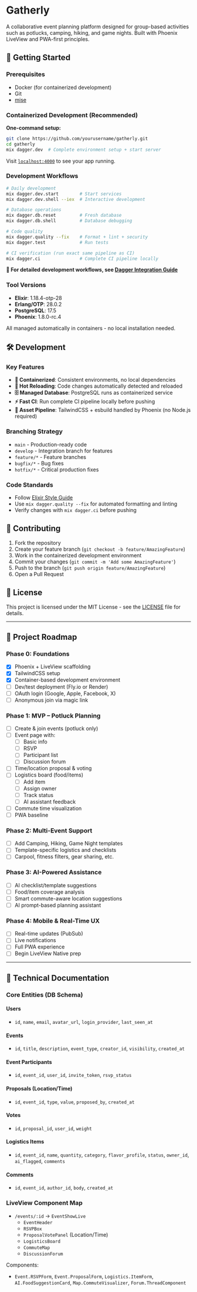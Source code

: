 # Gatherly

A collaborative event planning platform designed for group-based activities such as potlucks, camping, hiking, and game nights. Built with Phoenix LiveView and PWA-first principles.

## 🚀 Getting Started

### Prerequisites
- Docker (for containerized development)
- Git
- [mise](https://github.com/jdxcode/mise)
### Containerized Development (Recommended)

**One-command setup:**
```bash
git clone https://github.com/yourusername/gatherly.git
cd gatherly
mix dagger.dev  # Complete environment setup + start server
```

Visit [`localhost:4000`](http://localhost:4000) to see your app running.

### Development Workflows

```bash
# Daily development
mix dagger.dev.start        # Start services
mix dagger.dev.shell --iex  # Interactive development

# Database operations
mix dagger.db.reset         # Fresh database
mix dagger.db.shell         # Database debugging

# Code quality
mix dagger.quality --fix    # Format + lint + security
mix dagger.test             # Run tests

# CI verification (run exact same pipeline as CI)
mix dagger.ci               # Complete CI pipeline locally
```

**📖 For detailed development workflows, see [Dagger Integration Guide](lib/gatherly/dagger/README.md)**

### Tool Versions

- **Elixir**: 1.18.4-otp-28
- **Erlang/OTP**: 28.0.2
- **PostgreSQL**: 17.5
- **Phoenix**: 1.8.0-rc.4

All managed automatically in containers - no local installation needed.

## 🛠 Development

### Key Features
- **🐳 Containerized**: Consistent environments, no local dependencies
- **🔄 Hot Reloading**: Code changes automatically detected and reloaded
- **🗄️ Managed Database**: PostgreSQL runs as containerized service
- **⚡ Fast CI**: Run complete CI pipeline locally before pushing
- **🔧 Asset Pipeline**: TailwindCSS + esbuild handled by Phoenix (no Node.js required)

### Branching Strategy
- `main` - Production-ready code
- `develop` - Integration branch for features
- `feature/*` - Feature branches
- `bugfix/*` - Bug fixes
- `hotfix/*` - Critical production fixes

### Code Standards
- Follow [Elixir Style Guide](https://github.com/christopheradams/elixir_style_guide)
- Use `mix dagger.quality --fix` for automated formatting and linting
- Verify changes with `mix dagger.ci` before pushing

## 🤝 Contributing

1. Fork the repository
2. Create your feature branch (`git checkout -b feature/AmazingFeature`)
3. Work in the containerized development environment
4. Commit your changes (`git commit -m 'Add some AmazingFeature'`)
5. Push to the branch (`git push origin feature/AmazingFeature`)
6. Open a Pull Request

## 📝 License

This project is licensed under the MIT License - see the [LICENSE](LICENSE) file for details.

---

## 📌 Project Roadmap

### Phase 0: Foundations
- [x] Phoenix + LiveView scaffolding
- [x] TailwindCSS setup
- [x] Container-based development environment
- [ ] Dev/test deployment (Fly.io or Render)
- [ ] OAuth login (Google, Apple, Facebook, X)
- [ ] Anonymous join via magic link

### Phase 1: MVP – Potluck Planning
- [ ] Create & join events (potluck only)
- [ ] Event page with:
  - [ ] Basic info
  - [ ] RSVP
  - [ ] Participant list
  - [ ] Discussion forum
- [ ] Time/location proposal & voting
- [ ] Logistics board (food/items)
  - [ ] Add item
  - [ ] Assign owner
  - [ ] Track status
  - [ ] AI assistant feedback
- [ ] Commute time visualization
- [ ] PWA baseline

### Phase 2: Multi-Event Support
- [ ] Add Camping, Hiking, Game Night templates
- [ ] Template-specific logistics and checklists
- [ ] Carpool, fitness filters, gear sharing, etc.

### Phase 3: AI-Powered Assistance
- [ ] AI checklist/template suggestions
- [ ] Food/item coverage analysis
- [ ] Smart commute-aware location suggestions
- [ ] AI prompt-based planning assistant

### Phase 4: Mobile & Real-Time UX
- [ ] Real-time updates (PubSub)
- [ ] Live notifications
- [ ] Full PWA experience
- [ ] Begin LiveView Native prep

---

## 🧠 Technical Documentation

### Core Entities (DB Schema)

#### Users
- `id`, `name`, `email`, `avatar_url`, `login_provider`, `last_seen_at`

#### Events
- `id`, `title`, `description`, `event_type`, `creator_id`, `visibility`, `created_at`

#### Event Participants
- `id`, `event_id`, `user_id`, `invite_token`, `rsvp_status`

#### Proposals (Location/Time)
- `id`, `event_id`, `type`, `value`, `proposed_by`, `created_at`

#### Votes
- `id`, `proposal_id`, `user_id`, `weight`

#### Logistics Items
- `id`, `event_id`, `name`, `quantity`, `category`, `flavor_profile`, `status`, `owner_id`, `ai_flagged`, `comments`

#### Comments
- `id`, `event_id`, `author_id`, `body`, `created_at`

### LiveView Component Map

- `/events/:id` → `EventShowLive`
  - `EventHeader`
  - `RSVPBox`
  - `ProposalVotePanel` (Location/Time)
  - `LogisticsBoard`
  - `CommuteMap`
  - `DiscussionForum`

Components:
- `Event.RSVPForm`, `Event.ProposalForm`, `Logistics.ItemForm`, `AI.FoodSuggestionCard`, `Map.CommuteVisualizer`, `Forum.ThreadComponent`
